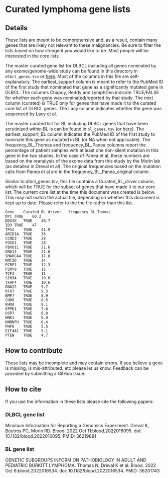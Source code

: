 # Curated lymphoma gene lists

## Details

These lists are meant to be comprehensive and, as a result, contain many genes that are likely not relevant to these malignancies. Be sure to filter the lists based on how stringent you would like to be. Most people will be interested in the core lists. 

The master curated gene list for DLBCL including all genes nominated by any exome/genome-wide study can be found in this directory in `dlbcl_genes.tsv` or [here](dlbcl_genes.tsv). Most of the columns in this file are self-explanatory. The earliest_support column is meant to refer to the PubMed ID of the first study that nominated that gene as a significantly mutated gene in DLBCL. The columns Chapuy,	Reddy and	LymphGen indicate TRUE/FALSE for whether each gene was nominated/reported by that study. The next column (curated) is TRUE only for genes that have made it to the curated core list of DLBCL genes. The Lacy column indicates whether the gene was sequenced by Lacy et al. 

The master curated list for BL including DLBCL genes that have been scrutinized within BL is can be found in `bl_genes.tsv` (or [here](bl_genes.tsv)). The earliest_support_BL column indicates the PubMed ID of the first study to nominate this gene as mutated in BL (or NA when not applicable). The frequency_BL_Thomas and frequency_BL_Panea columns report the percentage of patient samples with at least one non-silent mutation in this gene in the two studies. In the case of Panea et al, these numbers are based on the reanalysis of the exome data from this study by the Morin lab (as detailed in Dreval et al). The original frequencies based on the mutation calls from Panea et al are in the frequency_BL_Panea_original column.

Similar to dlbcl_genes.tsv, this file contains a Curated_BL_driver column, which will be TRUE for the subset of genes that have made it to our core list. The current core list at the time this document was created is below. This may not match the actual file, depending on whether this document is kept up to date. Please refer to the the file rather than this list. 

```
Gene	Curated_BL_driver	frequency_BL_Thomas
MYC	TRUE	60.2
DDX3X	TRUE	48.7
ID3	TRUE	47
TP53	TRUE	41.9
ARID1A	TRUE	36
CCND3	TRUE	28
FOXO1	TRUE	28
FBXO11	TRUE	21.6
GNA13	TRUE	21.6
SMARCA4	TRUE	17.8
KMT2D	TRUE	14
PCBP1	TRUE	12.3
P2RY8	TRUE	11
TCF3	TRUE	11
SIN3A	TRUE	10.6
TFAP4	TRUE	10.6
GNAI2	TRUE	9.7
RFX7	TRUE	9.3
BMP7	TRUE	8.9
CHD8	TRUE	8.5
RHOA	TRUE	8.1
EPPK1	TRUE	7.6
USP7	TRUE	6.8
WNK1	TRUE	6.8
HNRNPU	TRUE	6.4
PHF6	TRUE	5.5
EIF4A1	TRUE	5.1
PTEN	TRUE	4.7
```

## How to contribute

These lists may be incomplete and may contain errors. If you believe a gene is missing, is mis-attributed, etc please let us know. Feedback can be provided by submitting a GitHub issue. 

## How to cite

If you use the information in these lists please cite the following papers:

### DLBCL gene list

Minimum Information for Reporting a Genomics Experiment. Dreval K, Boutros PC, Morin RD.
Blood. 2022 Oct 11:blood.2022016095. doi: 10.1182/blood.2022016095. PMID: 36219881

### BL gene list

GENETIC SUBGROUPS INFORM ON PATHOBIOLOGY IN ADULT AND PEDIATRIC BURKITT LYMPHOMA. Thomas N, Dreval K et al. Blood. 2022 Oct 6:blood.2022016534. doi: 10.1182/blood.2022016534. PMID: 36201743
